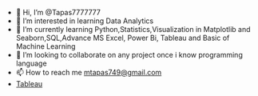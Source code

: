 - 👋 Hi, I’m @Tapas7777777
- 👀 I’m interested in learning Data Analytics 
- 🌱 I’m currently learning Python,Statistics,Visualization in Matplotlib and Seaborn,SQL,Advance MS Excel, Power Bi, Tableau and Basic of Machine Learning
- 💞️ I’m looking to collaborate on any project once i know programming language 
- 📫 How to reach me mtapas749@gmail.com 
- [Tableau](https://public.tableau.com/app/profile/tapas.mandal4769)


<!---
Tapas7777777/Tapas7777777 is a ✨ special ✨ repository because its `README.md` (this file) appears on your GitHub profile.
You can click the Preview link to take a look at your changes.
--->
